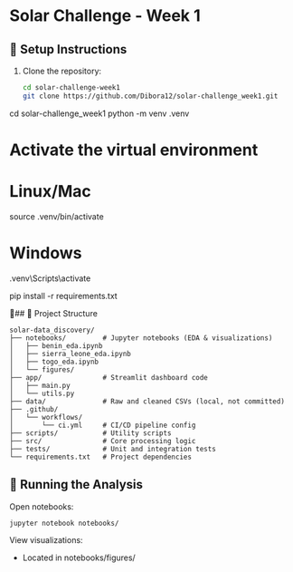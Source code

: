 # Solar Challenge - Week 1

## 🌱 Setup Instructions

1. Clone the repository:
   ```bash
   cd solar-challenge-week1
   git clone https://github.com/Dibora12/solar-challenge_week1.git
cd solar-challenge_week1
python -m venv .venv

# Activate the virtual environment
# Linux/Mac
source .venv/bin/activate
# Windows
.venv\Scripts\activate

pip install -r requirements.txt

📁## 📁 Project Structure
```
solar-data_discovery/
├── notebooks/         # Jupyter notebooks (EDA & visualizations)
│   ├── benin_eda.ipynb
│   ├── sierra_leone_eda.ipynb
│   ├── togo_eda.ipynb
│   └── figures/
├── app/               # Streamlit dashboard code
│   ├── main.py
│   └── utils.py
├── data/              # Raw and cleaned CSVs (local, not committed)
├── .github/
│   └── workflows/
│       └── ci.yml     # CI/CD pipeline config
├── scripts/           # Utility scripts
├── src/               # Core processing logic
├── tests/             # Unit and integration tests
└── requirements.txt   # Project dependencies
```
## 🧪 Running the Analysis

Open notebooks:
```
jupyter notebook notebooks/
```
View visualizations:
   - Located in notebooks/figures/

